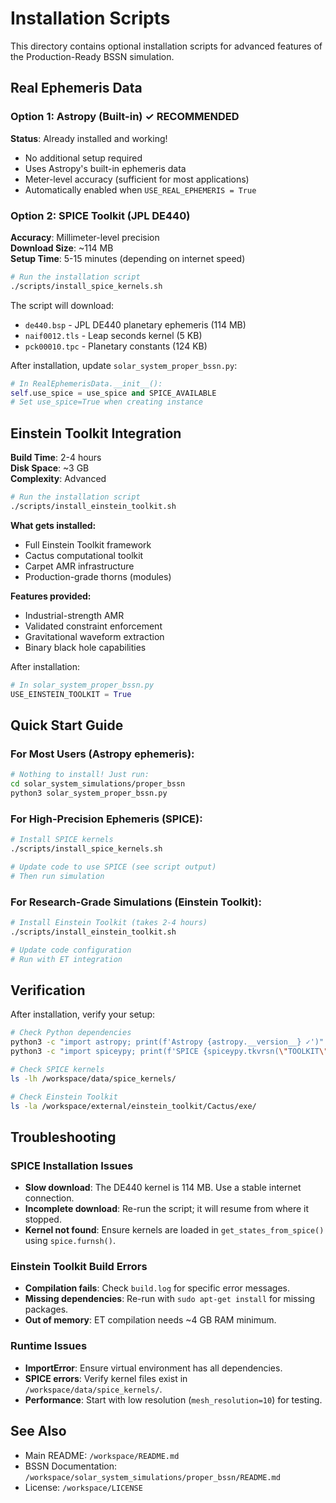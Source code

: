 # Installation Scripts

This directory contains optional installation scripts for advanced features of the Production-Ready BSSN simulation.

## Real Ephemeris Data

### Option 1: Astropy (Built-in) ✓ **RECOMMENDED**

**Status**: Already installed and working!

- No additional setup required
- Uses Astropy's built-in ephemeris data
- Meter-level accuracy (sufficient for most applications)
- Automatically enabled when `USE_REAL_EPHEMERIS = True`

### Option 2: SPICE Toolkit (JPL DE440)

**Accuracy**: Millimeter-level precision  
**Download Size**: ~114 MB  
**Setup Time**: 5-15 minutes (depending on internet speed)

```bash
# Run the installation script
./scripts/install_spice_kernels.sh
```

The script will download:
- `de440.bsp` - JPL DE440 planetary ephemeris (114 MB)
- `naif0012.tls` - Leap seconds kernel (5 KB)
- `pck00010.tpc` - Planetary constants (124 KB)

After installation, update `solar_system_proper_bssn.py`:
```python
# In RealEphemerisData.__init__():
self.use_spice = use_spice and SPICE_AVAILABLE
# Set use_spice=True when creating instance
```

## Einstein Toolkit Integration

**Build Time**: 2-4 hours  
**Disk Space**: ~3 GB  
**Complexity**: Advanced

```bash
# Run the installation script
./scripts/install_einstein_toolkit.sh
```

**What gets installed:**
- Full Einstein Toolkit framework
- Cactus computational toolkit
- Carpet AMR infrastructure
- Production-grade thorns (modules)

**Features provided:**
- Industrial-strength AMR
- Validated constraint enforcement
- Gravitational waveform extraction
- Binary black hole capabilities

After installation:
```python
# In solar_system_proper_bssn.py
USE_EINSTEIN_TOOLKIT = True
```

## Quick Start Guide

### For Most Users (Astropy ephemeris):
```bash
# Nothing to install! Just run:
cd solar_system_simulations/proper_bssn
python3 solar_system_proper_bssn.py
```

### For High-Precision Ephemeris (SPICE):
```bash
# Install SPICE kernels
./scripts/install_spice_kernels.sh

# Update code to use SPICE (see script output)
# Then run simulation
```

### For Research-Grade Simulations (Einstein Toolkit):
```bash
# Install Einstein Toolkit (takes 2-4 hours)
./scripts/install_einstein_toolkit.sh

# Update code configuration
# Run with ET integration
```

## Verification

After installation, verify your setup:

```bash
# Check Python dependencies
python3 -c "import astropy; print(f'Astropy {astropy.__version__} ✓')"
python3 -c "import spiceypy; print(f'SPICE {spiceypy.tkvrsn(\"TOOLKIT\")} ✓')"

# Check SPICE kernels
ls -lh /workspace/data/spice_kernels/

# Check Einstein Toolkit
ls -la /workspace/external/einstein_toolkit/Cactus/exe/
```

## Troubleshooting

### SPICE Installation Issues
- **Slow download**: The DE440 kernel is 114 MB. Use a stable internet connection.
- **Incomplete download**: Re-run the script; it will resume from where it stopped.
- **Kernel not found**: Ensure kernels are loaded in `get_states_from_spice()` using `spice.furnsh()`.

### Einstein Toolkit Build Errors
- **Compilation fails**: Check `build.log` for specific error messages.
- **Missing dependencies**: Re-run with `sudo apt-get install` for missing packages.
- **Out of memory**: ET compilation needs ~4 GB RAM minimum.

### Runtime Issues
- **ImportError**: Ensure virtual environment has all dependencies.
- **SPICE errors**: Verify kernel files exist in `/workspace/data/spice_kernels/`.
- **Performance**: Start with low resolution (`mesh_resolution=10`) for testing.

## See Also

- Main README: `/workspace/README.md`
- BSSN Documentation: `/workspace/solar_system_simulations/proper_bssn/README.md`
- License: `/workspace/LICENSE`

